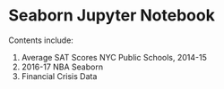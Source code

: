 # Seaborn Jupyter Notebook

Contents include:
1. Average SAT Scores NYC Public Schools, 2014-15
2. 2016-17 NBA Seaborn
3. Financial Crisis Data
